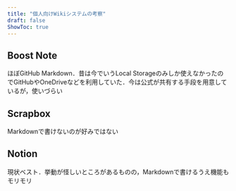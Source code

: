 ```yaml
---
title: "個人向けWikiシステムの考察"
draft: false
ShowToc: true
---
```


## Boost Note

ほぼGitHub Markdown．昔は今でいうLocal Storageのみしか使えなかったのでGitHubやOneDriveなどを利用していた．今は公式が共有する手段を用意しているが，使いづらい

## Scrapbox

Markdownで書けないのが好みではない

## Notion

現状ベスト．挙動が怪しいところがあるものの，Markdownで書けるうえ機能もモリモリ

